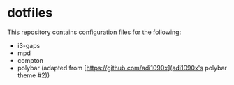 # dotfiles
This repository contains configuration files for the following:

  - i3-gaps
  - mpd
  - compton
  - polybar (adapted from [https://github.com/adi1090x](adi1090x's polybar theme #2))
